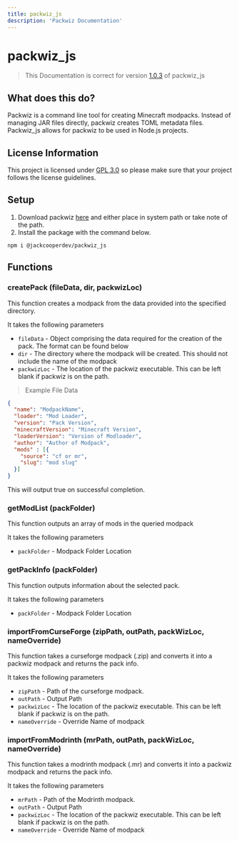```yaml
---
title: packwiz_js
description: 'Packwiz Documentation'
---
```


# packwiz_js

> This Documentation is correct for version [1.0.3](https://github.com/jackcooperdev/packwiz_js/releases/tag/1.0.3) of packwiz_js

## What does this do?
Packwiz is a command line tool for creating Minecraft modpacks.
Instead of managing JAR files directly, packwiz creates TOML metadata files.
Packwiz_js allows for packwiz to be used in Node.js projects.


## License Information
This project is licensed under [GPL 3.0](https://choosealicense.com/licenses/gpl-3.0/) so please make sure that your project follows the license guidelines.

## Setup


1. Download packwiz [here](https://packwiz.infra.link/) and either place in system path or take note of the path.
2. Install the package with the command below.

```
npm i @jackcooperdev/packwiz_js
```

## Functions

### createPack (fileData, dir, packwizLoc)


This function creates a modpack from the data provided into the specified directory.

It takes the following parameters

+ `fileData` - Object comprising the data required for the creation of the pack. The format can be found below
+ `dir`  - The directory where the modpack will be created.
  This should not include the name of the modpack
+ `packwizLoc` - The location of the packwiz executable. This can be left blank if packwiz is on the path.

> Example File Data

```json
{
  "name": "ModpackName",
  "loader": "Mod Loader",
  "version": "Pack Version",
  "minecraftVersion": "Minecraft Version",
  "loaderVersion": "Version of Modloader",
  "author": "Author of Modpack",
  "mods" : [{
    "source": "cf or mr",
    "slug": "mod slug"
  }]
}
```

This will output true on successful completion.

### getModList (packFolder)

This function outputs an array of mods in the queried modpack

It takes the following parameters

+ `packFolder` - Modpack Folder Location

### getPackInfo (packFolder)

This function outputs information about the selected pack.

It takes the following parameters

+ `packFolder` - Modpack Folder Location

### importFromCurseForge (zipPath, outPath, packWizLoc, nameOverride)

This function takes a curseforge modpack (.zip) and converts it into a packwiz modpack and returns the pack info.

It takes the following parameters

+ `zipPath` - Path of the curseforge modpack.
+ `outPath` - Output Path
+ `packwizLoc` - The location of the packwiz executable. This can be left blank if packwiz is on the path.
+ `nameOverride` - Override Name of modpack


### importFromModrinth (mrPath, outPath, packWizLoc, nameOverride)

This function takes a modrinth modpack (.mr) and converts it into a packwiz modpack and returns the pack info.

It takes the following parameters

+ `mrPath` - Path of the Modrinth modpack.
+ `outPath` - Output Path
+ `packwizLoc` - The location of the packwiz executable. This can be left blank if packwiz is on the path.
+ `nameOverride` - Override Name of modpack

